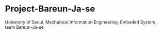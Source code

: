 # Project-Bareun-Ja-se
University of Seoul, Mechanical Information Engineering, Embeded System, team Bareun-Ja-se
